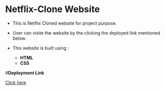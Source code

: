 # Netflix-Clone Website

- This is Netflix Cloned website for project purpose.
- User can visite the website by the clicking the deployed link mentioned below.
 
 
- This website is built using :
    -  **HTML**
    -  **CSS**

 #**Deployment Link**
 
[Click here](https://netflix-clone-3tpxt8vsl-karanr05.vercel.app/)


